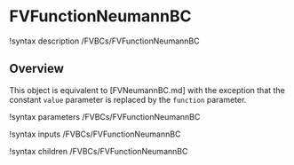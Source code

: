# FVFunctionNeumannBC

!syntax description /FVBCs/FVFunctionNeumannBC

## Overview

This object is equivalent to [FVNeumannBC.md] with the exception that the
constant `value` parameter is replaced by the `function` parameter.

!syntax parameters /FVBCs/FVFunctionNeumannBC

!syntax inputs /FVBCs/FVFunctionNeumannBC

!syntax children /FVBCs/FVFunctionNeumannBC

